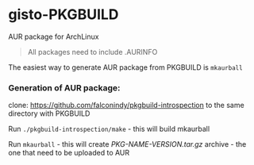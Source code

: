 gisto-PKGBUILD
==============

AUR package for ArchLinux

> All packages need to include .AURINFO 

The easiest way to generate AUR package from PKGBUILD is `mkaurball`

### Generation of AUR package:

clone: https://github.com/falconindy/pkgbuild-introspection to the same directory with PKGBUILD

Run `./pkgbuild-introspection/make` - this will build mkaurball

Run `mkaurball` - this will create _PKG-NAME-VERSION.tar.gz_ archive - the one that need to be uploaded to AUR
